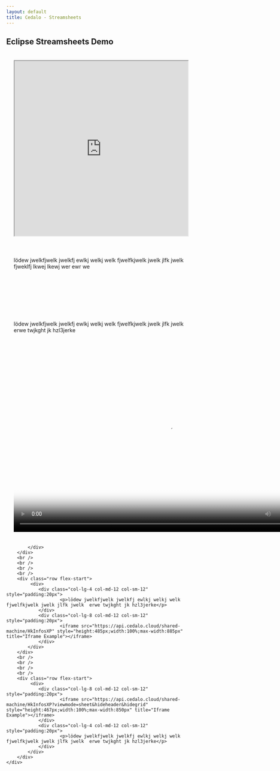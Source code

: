 ```yaml
---
layout: default
title: Cedalo - Streamsheets
---
```


<section id="intro" class="downloadpage" role="banner">   
    <div class="container text-center">
        <div class="row flex-start">
            <div class="col-md-12 col-sm-12">
                <div class="downloadpage-spacer">
                    <h1>Eclipse Streamsheets Demo</h1>
                </div>
            </div>
        </div>
    </div>
</section><!-- banner -->

<section id="Streamsheets" class="section teams">
    <div class="container-flex fluid-padding text-center">
        <div class="row flex-start">
             <div>
                <div class="col-lg-8 col-md-12 col-sm-12" style="padding:20px">
                        <iframe src="https://api.cedalo.cloud/shared-machine/ByxT7ooXD" style="height:467px;width:100%;max-width:850px" title="Iframe Example"></iframe>
                </div>
                <div class="col-lg-4 col-md-12 col-sm-12" style="padding:20px">
                        <p>lödew jwelkfjwelk jwelkfj ewlkj welkj welk fjwelfkjwelk jwelk jlfk jwelk fjweklfj lkwej lkewj wer ewr  we</p>
                </div>
            </div>
        </div>
        <br />
        <br />
        <br />
        <br />
        <div class="row flex-start">
             <div>
                <div class="col-lg-4 col-md-12 col-sm-12" style="padding:20px">
                        <p>lödew jwelkfjwelk jwelkfj ewlkj welkj welk fjwelfkjwelk jwelk jlfk jwelk  erwe twjkght jk hzl3jerke</p>
                </div>
                <div class="col-lg-8 col-md-12 col-sm-12" style="padding:20px">
                        <video src="https://cedalo.com/assets/images/misc/fast_1280.mp4" width="800" height="476" controls poster="https://cedalo.com/assets/images/misc/video_preview.jpg">Dies Video kann in Ihrem Browser nicht wiedergegeben werden.<br>Eine Download-Version steht unter <a href="URL">Link-Addresse</a> zum Abruf bereit.</video>
                </div>
                
                
            </div>
        </div>
        <br />
        <br />
        <br />
        <br />
        <div class="row flex-start">
             <div>
                <div class="col-lg-4 col-md-12 col-sm-12" style="padding:20px">
                        <p>lödew jwelkfjwelk jwelkfj ewlkj welkj welk fjwelfkjwelk jwelk jlfk jwelk  erwe twjkght jk hzl3jerke</p>
                </div>
                <div class="col-lg-8 col-md-12 col-sm-12" style="padding:20px">
                        <iframe src="https://api.cedalo.cloud/shared-machine/HkInfosXP" style="height:485px;width:100%;max-width:885px" title="Iframe Example"></iframe>
                </div>
            </div>
        </div>
        <br />
        <br />
        <br />
        <br />
        <div class="row flex-start">
             <div>
                <div class="col-lg-8 col-md-12 col-sm-12" style="padding:20px">
                        <iframe src="https://api.cedalo.cloud/shared-machine/HkInfosXP?viewmode=sheet&hideheader&hidegrid" style="height:467px;width:100%;max-width:850px" title="Iframe Example"></iframe>
                </div>
                <div class="col-lg-4 col-md-12 col-sm-12" style="padding:20px">
                        <p>lödew jwelkfjwelk jwelkfj ewlkj welkj welk fjwelfkjwelk jwelk jlfk jwelk  erwe twjkght jk hzl3jerke</p>
                </div>
            </div>
        </div>
    </div>
</section><!-- Streamsheets --> 





